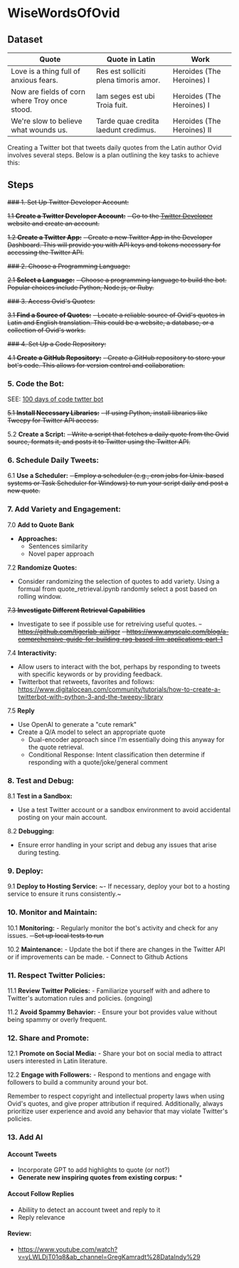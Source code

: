 # WiseWordsOfOvid

## Dataset
| Quote                                          | Quote in Latin                               | Work                       |
|------------------------------------------------|-----------------------------------------------|----------------------------|
| Love is a thing full of anxious fears.          | Res est solliciti plena timoris amor.         | Heroides (The Heroines) I |
| Now are fields of corn where Troy once stood.   | Iam seges est ubi Troia fuit.                 | Heroides (The Heroines) I |
| We're slow to believe what wounds us.           | Tarde quae credita laedunt credimus.          | Heroides (The Heroines) II|



Creating a Twitter bot that tweets daily quotes from the Latin author Ovid involves several steps. Below is a plan outlining the key tasks to achieve this:

## Steps
~~### 1. Set Up Twitter Developer Account:~~

~~1.1 **Create a Twitter Developer Account:**~~
   ~~- Go to the [Twitter Developer](https://developer.twitter.com/) website and create an account.~~

~~1.2 **Create a Twitter App:**~~
   ~~- Create a new Twitter App in the Developer Dashboard. This will provide you with API keys and tokens necessary for accessing the Twitter API.~~

~~### 2. Choose a Programming Language:~~

~~2.1 **Select a Language:**~~
   ~~- Choose a programming language to build the bot. Popular choices include Python, Node.js, or Ruby.~~

~~### 3. Access Ovid's Quotes:~~

~~3.1 **Find a Source of Quotes:**~~
   ~~- Locate a reliable source of Ovid's quotes in Latin and English translation. This could be a website, a database, or a collection of Ovid's works.~~

~~### 4. Set Up a Code Repository:~~

~~4.1 **Create a GitHub Repository:**~~
   ~~- Create a GitHub repository to store your bot's code. This allows for version control and collaboration.~~

### 5. Code the Bot:

SEE: [100 days of code twtter bot](https://github.com/freeCodeCamp/100DaysOfCode-twitter-bot)

~~5.1 **Install Necessary Libraries:**~~
   ~~- If using Python, install libraries like Tweepy for Twitter API access.~~

5.2 **Create a Script:**
   ~~- Write a script that fetches a daily quote from the Ovid source, formats it, and posts it to Twitter using the Twitter API.~~

### 6. Schedule Daily Tweets:

6.1 **Use a Scheduler:**
   ~~- Employ a scheduler (e.g., cron jobs for Unix-based systems or Task Scheduler for Windows) to run your script daily and post a new quote.~~

### 7. Add Variety and Engagement:
7.0 **Add to Quote Bank**
   * **Approaches:**
      * Sentences similarity
      * Novel paper approach


7.2 **Randomize Quotes:**
   - Consider randomizing the selection of quotes to add variety. Using a formual from quote_retrieval.ipynb randomly select a post based on rolling window.

~~7.3 **Investigate Different Retrieval Capabilities**~~
   - Investigate to see if possible use for retreiving useful quotes.
   ~~- https://github.com/tigerlab-ai/tiger~~
   ~~- https://www.anyscale.com/blog/a-comprehensive-guide-for-building-rag-based-llm-applications-part-1~~

7.4 **Interactivity:**
   - Allow users to interact with the bot, perhaps by responding to tweets with specific keywords or by providing feedback.
   - Twitterbot that retweets, favorites and follows: https://www.digitalocean.com/community/tutorials/how-to-create-a-twitterbot-with-python-3-and-the-tweepy-library

7.5 **Reply**
* Use OpenAI to generate a "cute remark"
* Create a Q/A model to select an appropriate quote
   * Dual-encoder approach since I'm essentially doing this anyway for the quote retrieval.
   * Conditional Response: Intent classification then determine if responding with a quote/joke/general comment

### 8. Test and Debug:

8.1 **Test in a Sandbox:**
   - Use a test Twitter account or a sandbox environment to avoid accidental posting on your main account.

8.2 **Debugging:**
   - Ensure error handling in your script and debug any issues that arise during testing.

### 9. Deploy:

9.1 **Deploy to Hosting Service:**
   ~- If necessary, deploy your bot to a hosting service to ensure it runs consistently.~

### 10. Monitor and Maintain:

10.1 **Monitoring:**
    - Regularly monitor the bot's activity and check for any issues.
    ~~- Set up local tests to run~~

10.2 **Maintenance:**
    - Update the bot if there are changes in the Twitter API or if improvements can be made.
    - Connect to Github Actions

### 11. Respect Twitter Policies:

11.1 **Review Twitter Policies:**
    - Familiarize yourself with and adhere to Twitter's automation rules and policies. (ongoing)

11.2 **Avoid Spammy Behavior:**
    - Ensure your bot provides value without being spammy or overly frequent. 

### 12. Share and Promote:

12.1 **Promote on Social Media:**
    - Share your bot on social media to attract users interested in Latin literature.

12.2 **Engage with Followers:**
    - Respond to mentions and engage with followers to build a community around your bot.

Remember to respect copyright and intellectual property laws when using Ovid's quotes, and give proper attribution if required. Additionally, always prioritize user experience and avoid any behavior that may violate Twitter's policies.


### 13. Add AI
#### Account Tweets
   * Incorporate GPT to add highlights to quote (or not?) 
   * **Generate new inspiring quotes from existing corpus:**
      * 

#### Accout Follow Replies
   * Abiliity to detect an account tweet and reply to it
   * Reply relevance

#### Review:
- https://www.youtube.com/watch?v=yLWLDjT01q8&ab_channel=GregKamradt%28DataIndy%29
